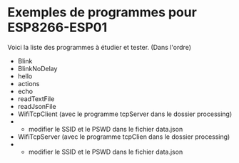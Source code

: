 Exemples de programmes pour ESP8266-ESP01
=========================================

Voici la liste des programmes à étudier et tester. (Dans l'ordre)

- Blink
- BlinkNoDelay
- hello
- actions
- echo
- readTextFile
- readJsonFile
- WifiTcpClient (avec le programme tcpServer dans le dossier processing)
- - modifier le SSID et le PSWD dans le fichier data.json
- WifiTcpServer (avec le programme tcpClien dans le dossier processing)
- - modifier le SSID et le PSWD dans le fichier data.json
